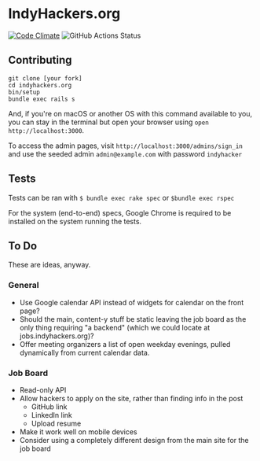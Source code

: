 # IndyHackers.org

[![Code Climate](https://codeclimate.com/github/indyhackers/indyhackers.org/badges/gpa.svg)](https://codeclimate.com/github/mileszs/indyhackers.org)
![GitHub Actions Status](https://github.com/indyhackers/indyhackers.org/actions/workflows/rubyonrails.yml/badge.svg)

## Contributing

```
git clone [your fork]
cd indyhackers.org
bin/setup
bundle exec rails s
```

And, if you're on macOS or another OS with this command available to you, you can stay in the terminal but open your browser using `open http://localhost:3000`.

To access the admin pages, visit `http://localhost:3000/admins/sign_in` and use the seeded admin `admin@example.com` with password `indyhacker`

## Tests

Tests can be ran with `$ bundle exec rake spec` or `$bundle exec rspec`

For the system (end-to-end) specs, Google Chrome is required to be installed on the system running the tests.

## To Do

These are ideas, anyway.

### General
- Use Google calendar API instead of widgets for calendar on the front page?
- Should the main, content-y stuff be static leaving the job board as the only thing requiring "a backend" (which we could locate at jobs.indyhackers.org)?
- Offer meeting organizers a list of open weekday evenings, pulled dynamically from current calendar data.

### Job Board
- Read-only API
- Allow hackers to apply on the site, rather than finding info in the post
  - GitHub link
  - LinkedIn link
  - Upload resume
- Make it work well on mobile devices
- Consider using a completely different design from the main site for the job board
